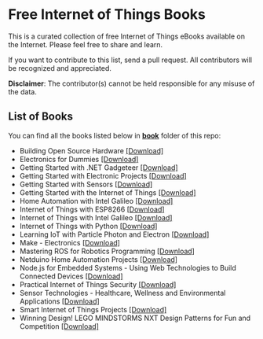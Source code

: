 # Free Internet of Things Books

This is a curated collection of free Internet of Things eBooks available on the Internet. Please feel free to share and learn.

If you want to contribute to this list, send a pull request. All contributors will be recognized and appreciated.

**Disclaimer**: The contributor(s) cannot be held responsible for any misuse of the data.

## List of Books

You can find all the books listed below in [**book**](/book) folder of this repo:

* Building Open Source Hardware [[Download]](/book/Building%20Open%20Source%20Hardware.epub)
* Electronics for Dummies [[Download]](/book/Electronics%20for%20Dummies.pdf)
* Getting Started with .NET Gadgeteer [[Download]](/book/Getting%20Started%20with%20.NET%20Gadgeteer.pdf)
* Getting Started with Electronic Projects [[Download]](/book/Getting%20Started%20with%20Electronic%20Projects.pdf)
* Getting Started with Sensors [[Download]](/book/Getting%20Started%20with%20Sensors.pdf)
* Getting Started with the Internet of Things [[Download]](/book/Getting%20Started%20with%20the%20Internet%20of%20Things.pdf)
* Home Automation with Intel Galileo [[Download]](/book/Home%20Automation%20with%20Intel%20Galileo.pdf)
* Internet of Things with ESP8266 [[Download]](/book/Internet%20of%20Things%20with%20ESP8266.pdf)
* Internet of Things with Intel Galileo [[Download]](/book/Internet%20of%20Things%20with%20Intel%20Galileo.pdf)
* Internet of Things with Python [[Download]](/book/Internet%20of%20Things%20with%20Python.pdf)
* Learning IoT with Particle Photon and Electron [[Download]](/book/Learning%20IoT%20with%20Particle%20Photon%20and%20Electron.pdf)
* Make - Electronics [[Download]](/book/Make%20-%20Electronics.pdf)
* Mastering ROS for Robotics Programming [[Download]](/book/Mastering%20ROS%20for%20Robotics%20Programming.pdf)
* Netduino Home Automation Projects [[Download]](/book/Netduino%20Home%20Automation%20Projects.pdf)
* Node.js for Embedded Systems - Using Web Technologies to Build Connected Devices [[Download]](/book/Node.js%20for%20Embedded%20Systems%20-%20Using%20Web%20Technologies%20to%20Build%20Connected%20Devices.pdf)
* Practical Internet of Things Security [[Download]](/book/Practical%20Internet%20of%20Things%20Security.pdf)
* Sensor Technologies - Healthcare, Wellness and Environmental Applications [[Download]](/book/Sensor%20Technologies%20-%20Healthcare%2C%20Wellness%20and%20Environmental%20Applications.epub)
* Smart Internet of Things Projects [[Download]](/book/Smart%20Internet%20of%20Things%20Projects.pdf)
* Winning Design! LEGO MINDSTORMS NXT Design Patterns for Fun and Competition [[Download]](/book/Winning%20Design%21%20LEGO%20MINDSTORMS%20NXT%20Design%20Patterns%20for%20Fun%20and%20Competition.pdf)

